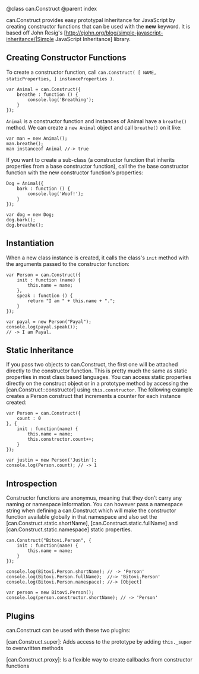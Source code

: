@class can.Construct
@parent index

can.Construct provides easy prototypal inheritance for JavaScript by creating constructor
functions that can be used with the __new__ keyword. It  is based off John Resig's
[http://ejohn.org/blog/simple-javascript-inheritance/|Simple JavaScript Inheritance] library.

## Creating Constructor Functions

To create a constructor function,  call `can.Construct( [ NAME, staticProperties, ] instanceProperties )`.

	var Animal = can.Construct({
		breathe : function () {
			console.log('Breathing');
		}
	});

`Animal` is a constructor function and instances of Animal have a `breathe()` method. We 
can create a `new Animal` object and call `breathe()` on it like:

    var man = new Animal();
    man.breathe();
    man instanceof Animal //-> true

If you want to create a sub-class (a constructor function that inherits properties from a base constructor function),
call the the  base constructor function with the new constructor function's properties:

    Dog = Animal({
    	bark : function () {
    		console.log('Woof!');
    	}
    });

    var dog = new Dog;
    dog.bark();
    dog.breathe();

## Instantiation

When a new class instance is created, it calls the class's `init` method with the arguments passed
to the constructor function:

	var Person = can.Construct({
		init : function (name) {
			this.name = name;
		},
		speak : function () {
			return "I am " + this.name + ".";
		}
	});
    
    var payal = new Person("Payal");
    console.log(payal.speak());
    // -> I am Payal.

## Static Inheritance 

If you pass two objects to can.Construct, the first one will be attached directly to the constructor function.
This is pretty much the same as static properties in most class based languages.
You can access static properties directly on the construct object or in a prototype method by accessing the
[can.Construct::constructor] using `this.constructor`. The following example creates a Person construct
that increments a counter for each instance created:

	var Person = can.Construct({
		count : 0
	}, {
		init : function(name) {
			this.name = name;
			this.constructor.count++;
		}
	});

	var justin = new Person('Justin');
	console.log(Person.count); // -> 1

## Introspection

Constructor functions are anonymus, meaning that they don't carry any naming or namespace information.
You can however pass a namespace string when defining a can.Construct which will make the constructor
function available globally in that namespace and also set the
[can.Construct.static.shortName], [can.Construct.static.fullName] and [can.Construct.static.namespace]
static properties.

    can.Construct("Bitovi.Person", {
        init : function(name) {
            this.name = name;
        }
    });

    console.log(Bitovi.Person.shortName); // -> 'Person'
    console.log(Bitovi.Person.fullName);  //-> 'Bitovi.Person'
    console.log(Bitovi.Person.namespace); //-> [Object]
    
    var person = new Bitovi.Person();
    console.log(person.constructor.shortName); // -> 'Person'

## Plugins

can.Construct can be used with these two plugins:

[can.Construct.super]: Adds access to the prototype by adding `this._super` to overwritten methods

[can.Construct.proxy]: Is a flexible way to create callbacks from constructor functions
